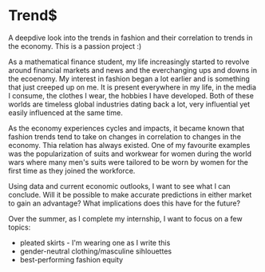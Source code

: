 # Trend$

A deepdive look into the trends in fashion and their correlation to trends in the economy. This is a passion project :)

As a mathematical finance student, my life increasingly started to revolve around financial markets and news and the everchanging ups and downs in the ecoenomy. My interest in fashion began a lot earlier and is something that just creeped up on me. It is present everywhere in my life, in the media I consume, the clothes I wear, the hobbies I have developed. Both of these worlds are timeless global industries dating back a lot, very influential yet easily influenced at the same time.

As the economy experiences cycles and impacts, it became known that fashion trends tend to take on changes in correlation to changes in the economy. Thia relation has always existed. One of my favourite examples was the popularization of suits and workwear for women during the world wars where many men's suits were tailored to be worn by women for the first time as they joined the workforce.

Using data and current economic outlooks, I want to see what I can conclude. Will it be possible to make accurate predictions in either market to gain an advantage? What implications does this have for the future?

Over the summer, as I complete my internship, I want to focus on a few topics:
- pleated skirts - I'm wearing one as I write this
- gender-neutral clothing/masculine sihlouettes
- best-performing fashion equity
